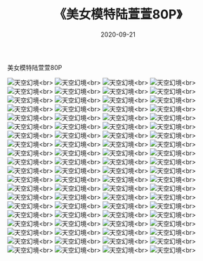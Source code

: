 ﻿---
layout: post
title: 《美女模特陆萱萱80P》
date: 2020-09-21
img: http://photo.orgx.cf/性感/2020/美女模特陆萱萱80P/000.jpg
tags: [美女,性感,泳衣]
---

美女模特陆萱萱80P



![天空幻境](http://photo.orgx.cf/性感/2020/美女模特陆萱萱80P/001.jpg''天空幻境'')<br>
![天空幻境](http://photo.orgx.cf/性感/2020/美女模特陆萱萱80P/002.jpg''天空幻境'')<br>
![天空幻境](http://photo.orgx.cf/性感/2020/美女模特陆萱萱80P/003.jpg''天空幻境'')<br>
![天空幻境](http://photo.orgx.cf/性感/2020/美女模特陆萱萱80P/004.jpg''天空幻境'')<br>
![天空幻境](http://photo.orgx.cf/性感/2020/美女模特陆萱萱80P/005.jpg''天空幻境'')<br>
![天空幻境](http://photo.orgx.cf/性感/2020/美女模特陆萱萱80P/006.jpg''天空幻境'')<br>
![天空幻境](http://photo.orgx.cf/性感/2020/美女模特陆萱萱80P/007.jpg''天空幻境'')<br>
![天空幻境](http://photo.orgx.cf/性感/2020/美女模特陆萱萱80P/008.jpg''天空幻境'')<br>
![天空幻境](http://photo.orgx.cf/性感/2020/美女模特陆萱萱80P/009.jpg''天空幻境'')<br>
![天空幻境](http://photo.orgx.cf/性感/2020/美女模特陆萱萱80P/010.jpg''天空幻境'')<br>
![天空幻境](http://photo.orgx.cf/性感/2020/美女模特陆萱萱80P/011.jpg''天空幻境'')<br>
![天空幻境](http://photo.orgx.cf/性感/2020/美女模特陆萱萱80P/012.jpg''天空幻境'')<br>
![天空幻境](http://photo.orgx.cf/性感/2020/美女模特陆萱萱80P/013.jpg''天空幻境'')<br>
![天空幻境](http://photo.orgx.cf/性感/2020/美女模特陆萱萱80P/014.jpg''天空幻境'')<br>
![天空幻境](http://photo.orgx.cf/性感/2020/美女模特陆萱萱80P/015.jpg''天空幻境'')<br>
![天空幻境](http://photo.orgx.cf/性感/2020/美女模特陆萱萱80P/016.jpg''天空幻境'')<br>
![天空幻境](http://photo.orgx.cf/性感/2020/美女模特陆萱萱80P/017.jpg''天空幻境'')<br>
![天空幻境](http://photo.orgx.cf/性感/2020/美女模特陆萱萱80P/018.jpg''天空幻境'')<br>
![天空幻境](http://photo.orgx.cf/性感/2020/美女模特陆萱萱80P/019.jpg''天空幻境'')<br>
![天空幻境](http://photo.orgx.cf/性感/2020/美女模特陆萱萱80P/020.jpg''天空幻境'')<br>
![天空幻境](http://photo.orgx.cf/性感/2020/美女模特陆萱萱80P/021.jpg''天空幻境'')<br>
![天空幻境](http://photo.orgx.cf/性感/2020/美女模特陆萱萱80P/022.jpg''天空幻境'')<br>
![天空幻境](http://photo.orgx.cf/性感/2020/美女模特陆萱萱80P/023.jpg''天空幻境'')<br>
![天空幻境](http://photo.orgx.cf/性感/2020/美女模特陆萱萱80P/024.jpg''天空幻境'')<br>
![天空幻境](http://photo.orgx.cf/性感/2020/美女模特陆萱萱80P/025.jpg''天空幻境'')<br>
![天空幻境](http://photo.orgx.cf/性感/2020/美女模特陆萱萱80P/026.jpg''天空幻境'')<br>
![天空幻境](http://photo.orgx.cf/性感/2020/美女模特陆萱萱80P/027.jpg''天空幻境'')<br>
![天空幻境](http://photo.orgx.cf/性感/2020/美女模特陆萱萱80P/028.jpg''天空幻境'')<br>
![天空幻境](http://photo.orgx.cf/性感/2020/美女模特陆萱萱80P/029.jpg''天空幻境'')<br>
![天空幻境](http://photo.orgx.cf/性感/2020/美女模特陆萱萱80P/030.jpg''天空幻境'')<br>
![天空幻境](http://photo.orgx.cf/性感/2020/美女模特陆萱萱80P/031.jpg''天空幻境'')<br>
![天空幻境](http://photo.orgx.cf/性感/2020/美女模特陆萱萱80P/032.jpg''天空幻境'')<br>
![天空幻境](http://photo.orgx.cf/性感/2020/美女模特陆萱萱80P/033.jpg''天空幻境'')<br>
![天空幻境](http://photo.orgx.cf/性感/2020/美女模特陆萱萱80P/034.jpg''天空幻境'')<br>
![天空幻境](http://photo.orgx.cf/性感/2020/美女模特陆萱萱80P/035.jpg''天空幻境'')<br>
![天空幻境](http://photo.orgx.cf/性感/2020/美女模特陆萱萱80P/036.jpg''天空幻境'')<br>
![天空幻境](http://photo.orgx.cf/性感/2020/美女模特陆萱萱80P/037.jpg''天空幻境'')<br>
![天空幻境](http://photo.orgx.cf/性感/2020/美女模特陆萱萱80P/038.jpg''天空幻境'')<br>
![天空幻境](http://photo.orgx.cf/性感/2020/美女模特陆萱萱80P/039.jpg''天空幻境'')<br>
![天空幻境](http://photo.orgx.cf/性感/2020/美女模特陆萱萱80P/040.jpg''天空幻境'')<br>
![天空幻境](http://photo.orgx.cf/性感/2020/美女模特陆萱萱80P/041.jpg''天空幻境'')<br>
![天空幻境](http://photo.orgx.cf/性感/2020/美女模特陆萱萱80P/042.jpg''天空幻境'')<br>
![天空幻境](http://photo.orgx.cf/性感/2020/美女模特陆萱萱80P/043.jpg''天空幻境'')<br>
![天空幻境](http://photo.orgx.cf/性感/2020/美女模特陆萱萱80P/044.jpg''天空幻境'')<br>
![天空幻境](http://photo.orgx.cf/性感/2020/美女模特陆萱萱80P/045.jpg''天空幻境'')<br>
![天空幻境](http://photo.orgx.cf/性感/2020/美女模特陆萱萱80P/046.jpg''天空幻境'')<br>
![天空幻境](http://photo.orgx.cf/性感/2020/美女模特陆萱萱80P/047.jpg''天空幻境'')<br>
![天空幻境](http://photo.orgx.cf/性感/2020/美女模特陆萱萱80P/048.jpg''天空幻境'')<br>
![天空幻境](http://photo.orgx.cf/性感/2020/美女模特陆萱萱80P/049.jpg''天空幻境'')<br>
![天空幻境](http://photo.orgx.cf/性感/2020/美女模特陆萱萱80P/050.jpg''天空幻境'')<br>
![天空幻境](http://photo.orgx.cf/性感/2020/美女模特陆萱萱80P/051.jpg''天空幻境'')<br>
![天空幻境](http://photo.orgx.cf/性感/2020/美女模特陆萱萱80P/052.jpg''天空幻境'')<br>
![天空幻境](http://photo.orgx.cf/性感/2020/美女模特陆萱萱80P/053.jpg''天空幻境'')<br>
![天空幻境](http://photo.orgx.cf/性感/2020/美女模特陆萱萱80P/054.jpg''天空幻境'')<br>
![天空幻境](http://photo.orgx.cf/性感/2020/美女模特陆萱萱80P/055.jpg''天空幻境'')<br>
![天空幻境](http://photo.orgx.cf/性感/2020/美女模特陆萱萱80P/056.jpg''天空幻境'')<br>
![天空幻境](http://photo.orgx.cf/性感/2020/美女模特陆萱萱80P/057.jpg''天空幻境'')<br>
![天空幻境](http://photo.orgx.cf/性感/2020/美女模特陆萱萱80P/058.jpg''天空幻境'')<br>
![天空幻境](http://photo.orgx.cf/性感/2020/美女模特陆萱萱80P/059.jpg''天空幻境'')<br>
![天空幻境](http://photo.orgx.cf/性感/2020/美女模特陆萱萱80P/060.jpg''天空幻境'')<br>
![天空幻境](http://photo.orgx.cf/性感/2020/美女模特陆萱萱80P/061.jpg''天空幻境'')<br>
![天空幻境](http://photo.orgx.cf/性感/2020/美女模特陆萱萱80P/062.jpg''天空幻境'')<br>
![天空幻境](http://photo.orgx.cf/性感/2020/美女模特陆萱萱80P/063.jpg''天空幻境'')<br>
![天空幻境](http://photo.orgx.cf/性感/2020/美女模特陆萱萱80P/064.jpg''天空幻境'')<br>
![天空幻境](http://photo.orgx.cf/性感/2020/美女模特陆萱萱80P/065.jpg''天空幻境'')<br>
![天空幻境](http://photo.orgx.cf/性感/2020/美女模特陆萱萱80P/066.jpg''天空幻境'')<br>
![天空幻境](http://photo.orgx.cf/性感/2020/美女模特陆萱萱80P/067.jpg''天空幻境'')<br>
![天空幻境](http://photo.orgx.cf/性感/2020/美女模特陆萱萱80P/068.jpg''天空幻境'')<br>
![天空幻境](http://photo.orgx.cf/性感/2020/美女模特陆萱萱80P/069.jpg''天空幻境'')<br>
![天空幻境](http://photo.orgx.cf/性感/2020/美女模特陆萱萱80P/070.jpg''天空幻境'')<br>
![天空幻境](http://photo.orgx.cf/性感/2020/美女模特陆萱萱80P/071.jpg''天空幻境'')<br>
![天空幻境](http://photo.orgx.cf/性感/2020/美女模特陆萱萱80P/072.jpg''天空幻境'')<br>
![天空幻境](http://photo.orgx.cf/性感/2020/美女模特陆萱萱80P/073.jpg''天空幻境'')<br>
![天空幻境](http://photo.orgx.cf/性感/2020/美女模特陆萱萱80P/074.jpg''天空幻境'')<br>
![天空幻境](http://photo.orgx.cf/性感/2020/美女模特陆萱萱80P/075.jpg''天空幻境'')<br>
![天空幻境](http://photo.orgx.cf/性感/2020/美女模特陆萱萱80P/076.jpg''天空幻境'')<br>
![天空幻境](http://photo.orgx.cf/性感/2020/美女模特陆萱萱80P/077.jpg''天空幻境'')<br>
![天空幻境](http://photo.orgx.cf/性感/2020/美女模特陆萱萱80P/078.jpg''天空幻境'')<br>
![天空幻境](http://photo.orgx.cf/性感/2020/美女模特陆萱萱80P/079.jpg''天空幻境'')<br>
![天空幻境](http://photo.orgx.cf/性感/2020/美女模特陆萱萱80P/080.jpg''天空幻境'')<br>